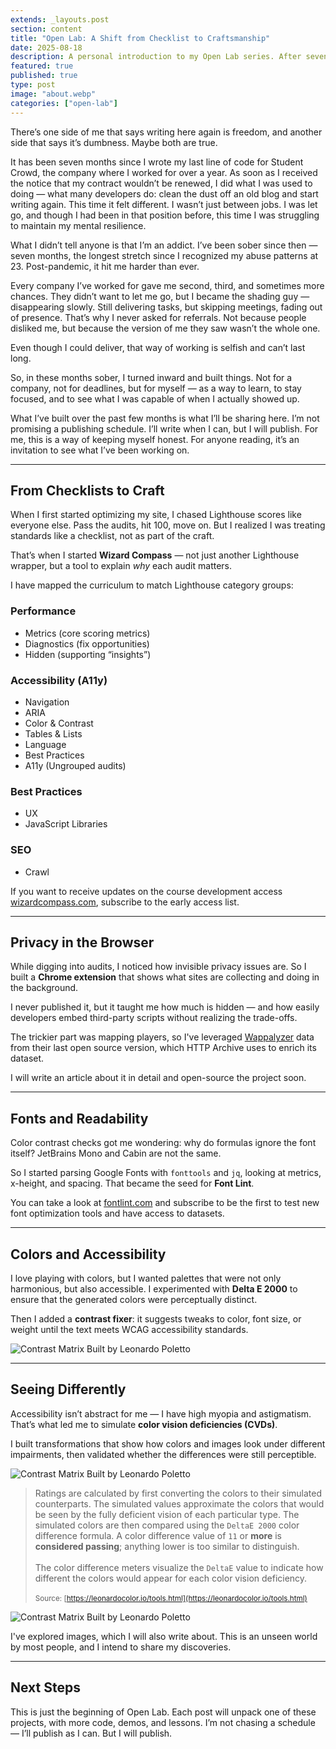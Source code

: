 ```yaml
---
extends: _layouts.post
section: content
title: "Open Lab: A Shift from Checklist to Craftsmanship"
date: 2025-08-18
description: A personal introduction to my Open Lab series. After seven months of sobriety, I reflect on the projects I built during this time — from fonts and colors to accessibility, privacy, and performance — and explain how my mindset shifted from checking boxes to building with craftsmanship.
featured: true
published: true
type: post
image: "about.webp"
categories: ["open-lab"]
---
```


There’s one side of me that says writing here again is freedom, and another side that says it’s dumbness. Maybe both are true.

It has been seven months since I wrote my last line of code for Student Crowd, the company where I worked for over a year. As soon as I received the notice that my contract wouldn’t be renewed, I did what I was used to doing — what many developers do: clean the dust off an old blog and start writing again. This time it felt different. I wasn’t just between jobs. I was let go, and though I had been in that position before, this time I was struggling to maintain my mental resilience.

What I didn’t tell anyone is that I’m an addict. I’ve been sober since then — seven months, the longest stretch since I recognized my abuse patterns at 23. Post-pandemic, it hit me harder than ever.

Every company I’ve worked for gave me second, third, and sometimes more chances. They didn’t want to let me go, but I became the shading guy — disappearing slowly. Still delivering tasks, but skipping meetings, fading out of presence. That’s why I never asked for referrals. Not because people disliked me, but because the version of me they saw wasn’t the whole one.

Even though I could deliver, that way of working is selfish and can’t last long.

So, in these months sober, I turned inward and built things. Not for a company, not for deadlines, but for myself — as a way to learn, to stay focused, and to see what I was capable of when I actually showed up.

What I’ve built over the past few months is what I’ll be sharing here. I’m not promising a publishing schedule. I’ll write when I can, but I will publish. For me, this is a way of keeping myself honest. For anyone reading, it’s an invitation to see what I’ve been working on.

---

## From Checklists to Craft

When I first started optimizing my site, I chased Lighthouse scores like everyone else. Pass the audits, hit 100, move on. But I realized I was treating standards like a checklist, not as part of the craft.

That’s when I started **Wizard Compass** — not just another Lighthouse wrapper, but a tool to explain _why_ each audit matters.

I have mapped the curriculum to match Lighthouse category groups:

### Performance

- Metrics (core scoring metrics)
- Diagnostics (fix opportunities)
- Hidden (supporting “insights”)
  
### Accessibility (A11y)

- Navigation
- ARIA
- Color & Contrast
- Tables & Lists
- Language
- Best Practices
- A11y (Ungrouped audits)
  
### Best Practices

- UX
- JavaScript Libraries
  
### SEO

- Crawl


If you want to receive updates on the course development access [wizardcompass.com](https://wizardcompass.com/), subscribe to the early access list.

---

## Privacy in the Browser

While digging into audits, I noticed how invisible privacy issues are. So I built a **Chrome extension** that shows what sites are collecting and doing in the background.

I never published it, but it taught me how much is hidden — and how easily developers embed third-party scripts without realizing the trade-offs.

The trickier part was mapping players, so I've leveraged [Wappalyzer](https://github.com/HTTPArchive/wappalyzer) data from their last open source version, which HTTP Archive uses to enrich its dataset.

I will write an article about it in detail and open-source the project soon. 

---

## Fonts and Readability

Color contrast checks got me wondering: why do formulas ignore the font itself? JetBrains Mono and Cabin are not the same.

So I started parsing Google Fonts with `fonttools` and `jq`, looking at metrics, x-height, and spacing. That became the seed for **Font Lint**.

You can take a look at [fontlint.com](https://fontlint.com) and subscribe to be the first to test new font optimization tools and have access to datasets.

---

## Colors and Accessibility

I love playing with colors, but I wanted palettes that were not only harmonious, but also accessible. I experimented with **Delta E 2000** to ensure that the generated colors were perceptually distinct.

Then I added a **contrast fixer**: it suggests tweaks to color, font size, or weight until the text meets WCAG accessibility standards.

![Contrast Matrix Built by Leonardo Poletto](https://local.leopoletto.test/assets/images/posts/contrast-matrix.webp)

---

## Seeing Differently

Accessibility isn’t abstract for me — I have high myopia and astigmatism. That’s what led me to simulate **color vision deficiencies (CVDs)**.

I built transformations that show how colors and images look under different impairments, then validated whether the differences were still perceptible.

![Contrast Matrix Built by Leonardo Poletto](https://local.leopoletto.test/assets/images/posts/cvd-matrix-before.webp)

> Ratings are calculated by first converting the colors to their simulated counterparts. The simulated values approximate the colors that would be seen by the fully deficient vision of each particular type. The simulated colors are then compared using the `DeltaE 2000` color difference formula. A color difference value of `11` or **more** is **considered passing**; anything lower is too similar to distinguish.<br><br>
> The color difference meters visualize the `DeltaE` value to indicate how different the colors would appear for each color vision deficiency.<br>
> <br><small>Source: [https://leonardocolor.io/tools.html](https://leonardocolor.io/tools.html)</small>


![Contrast Matrix Built by Leonardo Poletto](https://local.leopoletto.test/assets/images/posts/cvd-matrix-after.webp)

I've explored images, which I will also write about. This is an unseen world by most people, and I intend to share my discoveries.  

---

## Next Steps

This is just the beginning of Open Lab. Each post will unpack one of these projects, with more code, demos, and lessons. I’m not chasing a schedule — I’ll publish as I can. But I will publish.

